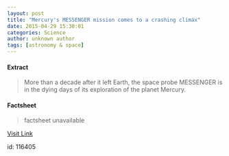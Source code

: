 ```yaml
---
layout: post
title: "Mercury's MESSENGER mission comes to a crashing climax"
date: 2015-04-29 15:30:01
categories: Science
author: unknown author
tags: [astronomy & space]
---
```



#### Extract
>More than a decade after it left Earth, the space probe MESSENGER is in the dying days of its exploration of the planet Mercury.

#### Factsheet
>factsheet unavailable

[Visit Link](http://phys.org/news349510972.html)

id:  116405
